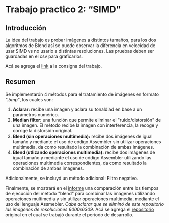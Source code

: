 # Trabajo practico 2: “SIMD”

## Introducción
La idea del trabajo es probar imágenes a distintos tamaños, para los dos algoritmos de Blend así se puede observar la diferencia en velocidad de usar SIMD vs no usarlo a distintas resoluciones.
Las pruebas deben ser guardadas en el csv para graficarlos.

Acá se agrega el [link](https://drive.google.com/file/d/1XnVqyaPgg4OyjGkm5yfF598EKcJjGvqi/view?usp=sharing) a la consigna del trabajo.

## Resumen
Se implementarón 4 métodos para el tratamiento de imágenes en formato _".bmp"_, los cuales son:
1. **Aclarar:** recibe una imagen y aclara su tonaldiad en base a un parámetros numérico.
2. **Median filter:** una función que permite eliminar el "ruido/distorsión" de una imagen. El método recibe la imagen con interferencia, la recoge y corrige la distorsión original.
3. **Blend (sin operaciones multimedia):** recibe dos imágenes de igual tamaño y mediante el uso de código Assembler sin utilizar operaciones multimedia, da como resultado la combinación de ambas imágenes.
4. **Blend (utlizando operaciones multimedia):** recibe dos imágenes de igual tamaño y mediante el uso de código Assembler utilizando las operaciones multimedia correspondientes, da como resultado la combinación de ambas imagenes.

Adicionalmente, se incluyó un método adicional: Filtro negativo.

Finalmente, se mostrará en el [informe](https://drive.google.com/file/d/1SZGa9NghD9NF18Syh--4vRb1qNTIMFph/view?usp=sharing) una comparación entre los tiempos de ejecución del método "blend" para combinar las imágenes
utilizando operaciones multimedia y sin utilizar operaciones multimedia, mediante el uso del lenguaje Assmebler.
_Cabe aclarar que se eliminó de este repositorio las imagenes de resoluciones 6000x6309_. 
Acá se agrega el [repositorio](https://gitlab.com/NahuelSauma/orgaii-tp2-grupo-3) original en el cual se trabajó durante el periodo de desarrollo.
